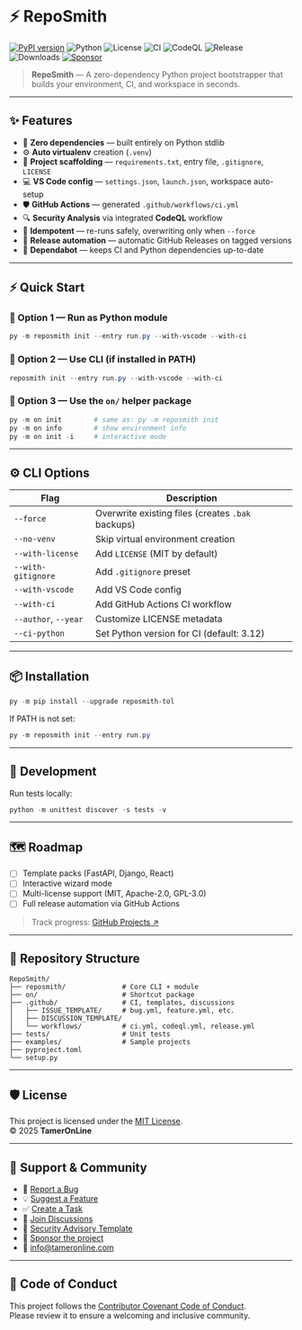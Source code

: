 # ⚡ RepoSmith

[![PyPI version](https://img.shields.io/pypi/v/reposmith-tol?style=flat-square)](https://pypi.org/project/reposmith-tol/)
![Python](https://img.shields.io/pypi/pyversions/reposmith-tol?style=flat-square)
![License](https://img.shields.io/github/license/liebemama/RepoSmith?style=flat-square)
![CI](https://img.shields.io/github/actions/workflow/status/liebemama/RepoSmith/ci.yml?branch=main&label=CI&logo=github&style=flat-square)
![CodeQL](https://img.shields.io/github/actions/workflow/status/liebemama/RepoSmith/codeql.yml?branch=main&label=CodeQL&logo=github&style=flat-square)
![Release](https://img.shields.io/github/actions/workflow/status/liebemama/RepoSmith/release.yml?branch=main&label=Release&logo=github&style=flat-square)
![Downloads](https://img.shields.io/pypi/dm/reposmith-tol?style=flat-square)
[![Sponsor](https://img.shields.io/badge/Sponsor-💖-pink?style=flat-square)](https://github.com/sponsors/liebemama)

> **RepoSmith** — A zero-dependency Python project bootstrapper that builds your environment, CI, and workspace in seconds.

---

## ✨ Features

- 🚀 **Zero dependencies** — built entirely on Python stdlib  
- ⚙️ **Auto virtualenv** creation (`.venv`)  
- 🧱 **Project scaffolding** — `requirements.txt`, entry file, `.gitignore`, `LICENSE`  
- 💻 **VS Code config** — `settings.json`, `launch.json`, workspace auto-setup  
- 🛡 **GitHub Actions** — generated `.github/workflows/ci.yml`  
- 🔍 **Security Analysis** via integrated **CodeQL** workflow  
- 🔧 **Idempotent** — re-runs safely, overwriting only when `--force`  
- 📢 **Release automation** — automatic GitHub Releases on tagged versions  
- 🧾 **Dependabot** — keeps CI and Python dependencies up-to-date

---

## ⚡ Quick Start

### 🧭 Option 1 — Run as Python module
```powershell
py -m reposmith init --entry run.py --with-vscode --with-ci
```

### 🧰 Option 2 — Use CLI (if installed in PATH)
```powershell
reposmith init --entry run.py --with-vscode --with-ci
```

### 🧩 Option 3 — Use the `on/` helper package
```powershell
py -m on init        # same as: py -m reposmith init
py -m on info        # show environment info
py -m on init -i     # interactive mode
```

---

## ⚙️ CLI Options

| Flag | Description |
|------|--------------|
| `--force` | Overwrite existing files (creates `.bak` backups) |
| `--no-venv` | Skip virtual environment creation |
| `--with-license` | Add `LICENSE` (MIT by default) |
| `--with-gitignore` | Add `.gitignore` preset |
| `--with-vscode` | Add VS Code config |
| `--with-ci` | Add GitHub Actions CI workflow |
| `--author`, `--year` | Customize LICENSE metadata |
| `--ci-python` | Set Python version for CI (default: 3.12) |

---

## 📦 Installation

```powershell
py -m pip install --upgrade reposmith-tol
```

If PATH is not set:
```powershell
py -m reposmith init --entry run.py
```

---

## 🧪 Development

Run tests locally:
```powershell
python -m unittest discover -s tests -v
```

---

## 🗺️ Roadmap

- [ ] Template packs (FastAPI, Django, React)
- [ ] Interactive wizard mode
- [ ] Multi-license support (MIT, Apache-2.0, GPL-3.0)
- [ ] Full release automation via GitHub Actions

> Track progress: [GitHub Projects ↗](https://github.com/orgs/liebemama/projects/2)

---

## 🧩 Repository Structure

```
RepoSmith/
├── reposmith/              # Core CLI + module
├── on/                     # Shortcut package
├── .github/                # CI, templates, discussions
│   ├── ISSUE_TEMPLATE/     # bug.yml, feature.yml, etc.
│   ├── DISCUSSION_TEMPLATE/
│   └── workflows/          # ci.yml, codeql.yml, release.yml
├── tests/                  # Unit tests
├── examples/               # Sample projects
├── pyproject.toml
└── setup.py
```

---

## 🛡 License

This project is licensed under the [MIT License](https://github.com/liebemama/RepoSmith/blob/main/LICENSE).  
© 2025 **TamerOnLine**

---

## 💬 Support & Community

- 🐞 [Report a Bug](https://github.com/liebemama/RepoSmith/issues/new?template=bug.yml)
- 💡 [Suggest a Feature](https://github.com/liebemama/RepoSmith/issues/new?template=feature.yml)
- ✅ [Create a Task](https://github.com/liebemama/RepoSmith/issues/new?template=task.yml)
- 💬 [Join Discussions](https://github.com/liebemama/RepoSmith/discussions)
- 🔐 [Security Advisory Template](https://github.com/liebemama/RepoSmith/blob/main/ADVISORY_TEMPLATE.md)
- 💖 [Sponsor the project](https://github.com/sponsors/liebemama)
- 📧 [info@tameronline.com](mailto:info@tameronline.com)

---

## 🧠 Code of Conduct

This project follows the [Contributor Covenant Code of Conduct](.github/CODE_OF_CONDUCT.md).  
Please review it to ensure a welcoming and inclusive community.
